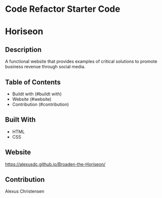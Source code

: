 # Code Refactor Starter Code

# Horiseon

## Description
A functional website that provides examples of critical solutions to promote business revenue through social media. 

## Table of Contents 
- Buildt with (#buildt with)
- Website (#website)
- Contribution (#contribution)

## Built With
* HTML
* CSS

## Website
https://alexusdc.github.io/Broaden-the-Horiseon/

## Contribution
Alexus Christensen 
